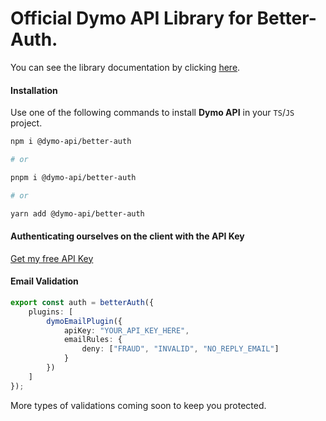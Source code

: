 # Official Dymo API Library for Better-Auth.

You can see the library documentation by clicking [here](https://docs.tpeoficial.com/docs/dymo-api/getting-started/libraries?ch-pg=r-dm-better-auth).

#### Installation

Use one of the following commands to install **Dymo API** in your `TS`/`JS` project.

```bash
npm i @dymo-api/better-auth

# or

pnpm i @dymo-api/better-auth

# or

yarn add @dymo-api/better-auth
```

#### Authenticating ourselves on the client with the API Key

[Get my free API Key](https://tpe.li/new-api-key?ch-pg=gh-dmapi-better-auth-rd-step)

#### Email Validation

```ts
export const auth = betterAuth({
    plugins: [
	    dymoEmailPlugin({ 
            apiKey: "YOUR_API_KEY_HERE",
            emailRules: {
                deny: ["FRAUD", "INVALID", "NO_REPLY_EMAIL"]
			}
        })
    ]
});
```

More types of validations coming soon to keep you protected.